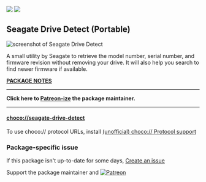 [![](https://img.shields.io/chocolatey/v/seagate-drive-detect?color=green&label=seagate-drive-detect)](https://chocolatey.org/packages/seagate-drive-detect) [![](https://img.shields.io/chocolatey/dt/seagate-drive-detect)](https://chocolatey.org/packages/seagate-drive-detect)

## Seagate Drive Detect (Portable)

![screenshot of Seagate Drive Detect](http://support.seagate.com/kbimg/207921-1.jpg)

A small utility by Seagate to retrieve the model number, serial number, and firmware revision without removing your drive. It will also help you search to find newer firmware if available.

**[PACKAGE NOTES](https://github.com/bcurran3/ChocolateyPackages/blob/master/seagate-drive-detect/readme.md)**

***
**Click here to [Patreon-ize](https://www.patreon.com/bcurran3) the package maintainer.**
***

#### [choco://seagate-drive-detect](choco://seagate-drive-detect)
To use choco:// protocol URLs, install [(unofficial) choco:// Protocol support ](https://chocolatey.org/packages/choco-protocol-support)

### Package-specific issue
If this package isn't up-to-date for some days, [Create an issue](https://github.com/tunisiano187/Chocolatey-packages/issues/new/choose)

Support the package maintainer and [![Patreon](https://cdn.jsdelivr.net/gh/tunisiano187/Chocolatey-packages@d15c4e19c709e7148588d4523ffc6dd3cd3c7e5e/icons/patreon.png)](https://www.patreon.com/tunisiano)
